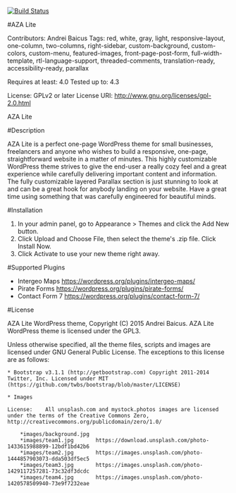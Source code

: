[![Build Status](https://travis-ci.org/Automattic/_s.svg?branch=master)](https://travis-ci.org/Automattic/_s)

#AZA Lite

Contributors: Andrei Baicus
Tags: red, white, gray, light, responsive-layout, one-column, two-columns, right-sidebar, custom-background, custom-colors, custom-menu, featured-images, front-page-post-form, full-width-template, rtl-language-support, threaded-comments, translation-ready, accessibility-ready, parallax

Requires at least: 4.0
Tested up to: 4.3

License: GPLv2 or later
License URI: http://www.gnu.org/licenses/gpl-2.0.html

AZA Lite

#Description

AZA Lite is a perfect one-page WordPress theme for small businesses, freelancers and anyone who wishes to build a responsive, one-page, straightforward website in a matter of minutes. This highly customizable WordPress theme strives to give the end-user a really cozy feel and a great experience while carefully delivering important content and information. The fully customizable layered Parallax section is just stunning to look at and can be a great hook for anybody landing on your website. Have a great time using something that was carefully engineered for beautiful minds.

#Installation
	
1. In your admin panel, go to Appearance > Themes and click the Add New button.
2. Click Upload and Choose File, then select the theme's .zip file. Click Install Now.
3. Click Activate to use your new theme right away.

#Supported Plugins

* Intergeo Maps 	https://wordpress.org/plugins/intergeo-maps/
* Pirate Forms		https://wordpress.org/plugins/pirate-forms/
* Contact Form 7	https://wordpress.org/plugins/contact-form-7/

#License

AZA Lite WordPress theme, Copyright (C) 2015 Andrei Baicus. AZA Lite WordPress theme is licensed under the GPL3.

Unless otherwise specified, all the theme files, scripts and images are licensed under GNU General Public License. The exceptions to this license are as follows:

	* Bootstrap v3.1.1 (http://getbootstrap.com) Copyright 2011-2014 Twitter, Inc. Licensed under MIT (https://github.com/twbs/bootstrap/blob/master/LICENSE)

	* Images
	  
	License:	All unsplash.com and mystock.photos images are licensed under the terms of the Creative Commons Zero, http://creativecommons.org/publicdomain/zero/1.0/
			
		*images/background.jpg	
		*images/team1.jpg		https://download.unsplash.com/photo-1433615988899-12bdf1bd42b6				
		*images/team2.jpg		https://images.unsplash.com/photo-1444857903073-dda503df5ec5	
		*images/team3.jpg		https://images.unsplash.com/photo-1429117257281-73c32df3dcdc
		*images/team4.jpg		https://images.unsplash.com/photo-1420578509940-73e9f7232eae
			
